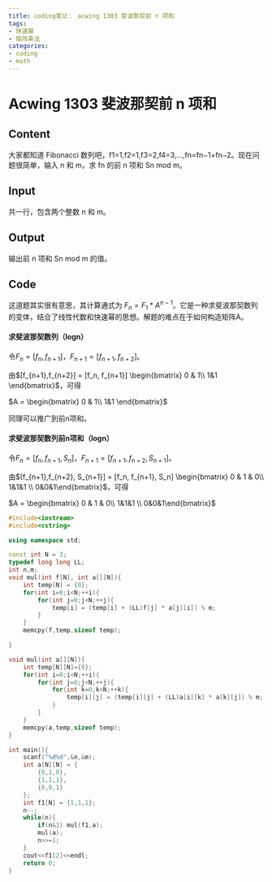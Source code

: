 ```yaml
---
title: coding笔记： acwing 1303 斐波那契前 n 项和
tags: 
- 快速幂
- 矩阵乘法
categories:
- coding
- math
---
```


# Acwing 1303 斐波那契前 n 项和

## Content

大家都知道 Fibonacci 数列吧，f1=1,f2=1,f3=2,f4=3,…,fn=fn−1+fn−2。现在问题很简单，输入 n 和 m，求 fn
的前 n 项和 Sn mod m。

## Input

共一行，包含两个整数 n 和 m。

## Output

输出前 n 项和 Sn mod m 的值。

## Code

这道题其实很有意思，其计算通式为 $F_n = F_1 *A^{n-1}$。它是一种求斐波那契数列的变体，结合了线性代数和快速幂的思想。解题的难点在于如何构造矩阵A。

#### 求斐波那契数列（logn）

令$F_n = [f_n, f_{n+1}]$，$F_{n+1} = [f_{n+1},f_{n+2}]$。

由$[f_{n+1},f_{n+2}] = [f_n, f_{n+1}] \begin{bmatrix} 0 & 1\\ 1&1 \end{bmatrix}$，可得

$A = \begin{bmatrix} 0 & 1\\ 1&1 \end{bmatrix}$

同理可以推广到前n项和。

#### 求斐波那契数列前n项和（logn）

令$F_n = [f_n, f_{n+1}, S_n]$，$F_{n+1} = [f_{n+1},f_{n+2}, S_{n+1}]$。

由$[f_{n+1},f_{n+2}, S_{n+1}] = [f_n, f_{n+1}, S_n] \begin{bmatrix} 0 & 1 & 0\\ 1&1&1 \\ 0&0&1\end{bmatrix}$，可得

$A = \begin{bmatrix} 0 & 1 & 0\\ 1&1&1 \\ 0&0&1\end{bmatrix}$

```c++
#include<iostream>
#include<cstring>

using namespace std;

const int N = 3;
typedef long long LL;
int n,m;
void mul(int f[N], int a[][N]){
    int temp[N] = {0};
    for(int i=0;i<N;++i){
        for(int j=0;j<N;++j){
            temp[i] = (temp[i] + (LL)f[j] * a[j][i]) % m;
        }
    }
    memcpy(f,temp,sizeof temp);

}

void mul(int a[][N]){
    int temp[N][N]={0};
    for(int i=0;i<N;++i){
        for(int j=0;j<N;++j){
            for(int k=0;k<N;++k){
                temp[i][j] = (temp[i][j] + (LL)a[i][k] * a[k][j]) % m;
            }
        }
    }
    memcpy(a,temp,sizeof temp);
}

int main(){
    scanf("%d%d",&n,&m);
    int a[N][N] = {
        {0,1,0},
        {1,1,1},
        {0,0,1}
    };
    int f1[N] = {1,1,1};
    n--;
    while(n){
        if(n&1) mul(f1,a);
        mul(a);
        n>>=1;
    }
    cout<<f1[2]<<endl;
    return 0;
}
```


